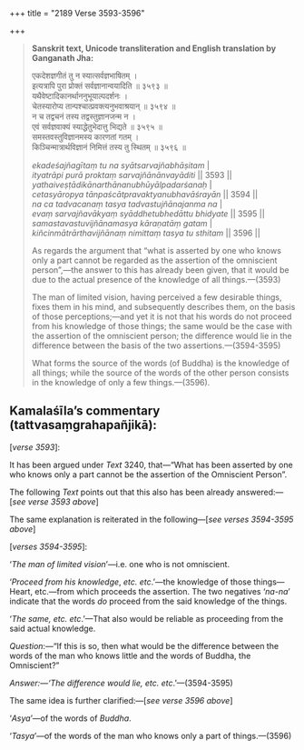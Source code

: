 +++
title = "2189 Verse 3593-3596"

+++
> **Sanskrit text, Unicode transliteration and English translation by Ganganath Jha:** 
>
> एकदेशज्ञगीतं तु न स्यात्सर्वज्ञभाषितम् ।  
> इत्यत्रापि पुरा प्रोक्तं सर्वज्ञानान्वयादिति ॥ ३५९३ ॥  
> यथैवेष्टादिकानर्थाननुभूयाल्पदर्शनः ।  
> चेतस्यारोप्य तान्पश्चात्प्रवक्त्यनुभवाश्रयान् ॥ ३५९४ ॥  
> न च तद्वचनं तस्य तद्वस्तुज्ञानजन्म न ।  
> एवं सर्वज्ञवाक्यं स्याद्धेतुभेदात्तु भिद्यते ॥ ३५९५ ॥  
> समस्तवस्तुविज्ञानमस्य कारणतां गतम् ।  
> किञ्चिन्मात्रार्थविज्ञानं निमित्तं तस्य तु स्थितम् ॥ ३५९६ ॥ 
>
> *ekadeśajñagītaṃ tu na syātsarvajñabhāṣitam* \|  
> *ityatrāpi purā proktaṃ sarvajñānānvayāditi* \|\| 3593 \|\|  
> *yathaiveṣṭādikānarthānanubhūyālpadarśanaḥ* \|  
> *cetasyāropya tānpaścātpravaktyanubhavāśrayān* \|\| 3594 \|\|  
> *na ca tadvacanaṃ tasya tadvastujñānajanma na* \|  
> *evaṃ sarvajñavākyaṃ syāddhetubhedāttu bhidyate* \|\| 3595 \|\|  
> *samastavastuvijñānamasya kāraṇatāṃ gatam* \|  
> *kiñcinmātrārthavijñānaṃ nimittaṃ tasya tu sthitam* \|\| 3596 \|\| 
>
> As regards the argument that “what is asserted by one who knows only a part cannot be regarded as the assertion of the omniscient person”,—the answer to this has already been given, that it would be due to the actual presence of the knowledge of all things.—(3593) 
>
> The man of limited vision, having perceived a few desirable things, fixes them in his mind, and subsequently describes them, on the basis of those perceptions;—and yet it is not that his words do not proceed from his knowledge of those things; the same would be the case with the assertion of the omniscient person; the difference would lie in the difference between the basis of the two assertions.—(3594-3595) 
>
> What forms the source of the words (of Buddha) is the knowledge of all things; while the source of the words of the other person consists in the knowledge of only a few things.—(3596).



## Kamalaśīla’s commentary (tattvasaṃgrahapañjikā):

[*verse 3593*]:

It has been argued under *Text* 3240, that—“What has been asserted by one who knows only a part cannot be the assertion of the Omniscient Person”.

The following *Text* points out that this also has been already answered:—[*see verse 3593 above*]

The same explanation is reiterated in the following—[*see verses 3594-3595 above*]

[*verses 3594-3595*]:

‘*The man of limited vision*’—i.e. one who is not omniscient.

‘*Proceed from his knowledge*, *etc. etc*.’—the knowledge of those things—Heart, etc.—from which proceeds the assertion. The two negatives ‘*na-na*’ indicate that the words *do* proceed from the said knowledge of the things.

‘*The same, etc. etc*.’—That also would be reliable as proceeding from the said actual knowledge.

*Question*:—“If this is so, then what would be the difference between the words of the man who knows little and the words of Buddha, the Omniscient?”

*Answer:—‘The difference would lie, etc. etc*.’—(3594-3595)

The same idea is further clarified:—[*see verse 3596 above*]

‘*Asya*’—of the words of *Buddha*.

‘*Tasya*’—of the words of the man who knows only a part of things.—(3596)


